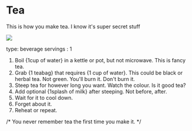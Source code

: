 # Tea

This is how you make tea. I know it's super secret stuff

![](https://optional_img_url.biz)

type: beverage
servings : 1 


1. Boil {1cup of water} in a kettle or pot, but not microwave. This is fancy tea. 
1. Grab {1 teabag} that requires {1 cup of water}. This could be black or herbal tea. Not green. You'll burn it. Don't burn it.
1. Steep tea for however long you want. Watch the colour. Is it good tea?
1. Add optional {1splash of milk} after steeping. Not before, after.
1. Wait for it to cool down.
1. Forget about it.
1. Reheat or repeat.

/* You never remember tea the first time you make it. */
